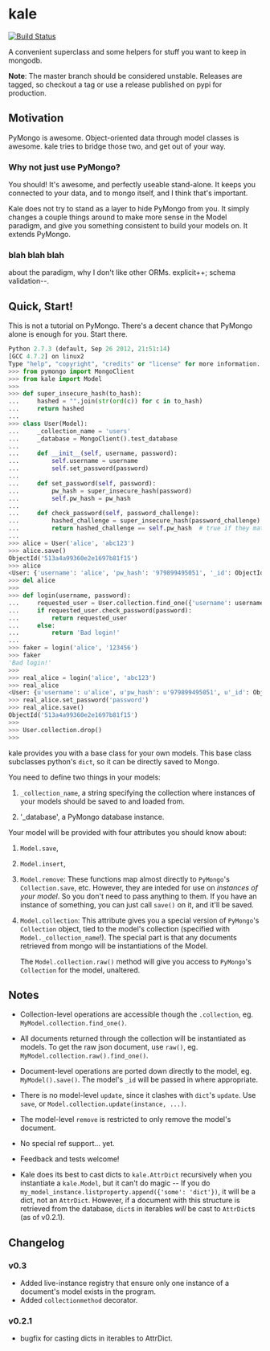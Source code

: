 kale
====
[![Build Status](https://travis-ci.org/Calama/kale.png?branch=master)](https://travis-ci.org/Calama/kale)

A convenient superclass and some helpers for stuff you want to keep in mongodb.


**Note**: The master branch should be considered unstable. Releases are tagged,
so checkout a tag or use a release published on pypi for production.


Motivation
----------

PyMongo is awesome. Object-oriented data through model classes is awesome. kale
tries to bridge those two, and get out of your way.


### Why not just use PyMongo?

You should! It's awesome, and perfectly useable stand-alone. It keeps you
connected to your data, and to mongo itself, and I think that's important.

Kale does not try to stand as a layer to hide PyMongo from you. It simply
changes a couple things around to make more sense in the Model paradigm, and
give you something consistent to build your models on. It extends PyMongo.


### blah blah blah

about the paradigm, why I don't like other ORMs. explicit++; schema
validation--.


Quick, Start!
-------------

This is not a tutorial on PyMongo. There's a decent chance that PyMongo alone
is enough for you. Start there.


```python
Python 2.7.3 (default, Sep 26 2012, 21:51:14) 
[GCC 4.7.2] on linux2
Type "help", "copyright", "credits" or "license" for more information.
>>> from pymongo import MongoClient
>>> from kale import Model
>>> 
>>> def super_insecure_hash(to_hash):
...     hashed = "".join(str(ord(c)) for c in to_hash)
...     return hashed
... 
>>> class User(Model):
...     _collection_name = 'users'
...     _database = MongoClient().test_database
...     
...     def __init__(self, username, password):
...         self.username = username
...         self.set_password(password)
...     
...     def set_password(self, password):
...         pw_hash = super_insecure_hash(password)
...         self.pw_hash = pw_hash
...     
...     def check_password(self, password_challenge):
...         hashed_challenge = super_insecure_hash(password_challenge)
...         return hashed_challenge == self.pw_hash  # true if they match
... 
>>> alice = User('alice', 'abc123')
>>> alice.save()
ObjectId('513a4a99360e2e1697b81f15')
>>> alice
<User: {'username': 'alice', 'pw_hash': '979899495051', '_id': ObjectId('513a4a99360e2e1697b81f15')}>
>>> del alice
>>> 
>>> def login(username, password):
...     requested_user = User.collection.find_one({'username': username})
...     if requested_user.check_password(password):
...         return requested_user
...     else:
...         return 'Bad login!'
... 
>>> faker = login('alice', '123456')
>>> faker
'Bad login!'
>>> 
>>> real_alice = login('alice', 'abc123')
>>> real_alice
<User: {u'username': u'alice', u'pw_hash': u'979899495051', u'_id': ObjectId('513a4a99360e2e1697b81f15')}>
>>> real_alice.set_password('password')
>>> real_alice.save()
ObjectId('513a4a99360e2e1697b81f15')
>>> 
>>> User.collection.drop()
>>> 
```


kale provides you with a base class for your own models. This base class
subclasses python's `dict`, so it can be directly saved to Mongo.

You need to define two things in your models:

 1. `_collection_name`, a string specifying the collection where instances of
    your models should be saved to and loaded from.

 2. '_database', a PyMongo database instance.

Your model will be provided with four attributes you should know about:

 1. `Model.save`,
 2. `Model.insert`,
 3. `Model.remove`: These functions map
    almost directly to `PyMongo`'s `Collection.save`, etc. However, they are
    inteded for use on _instances of your model_. So you don't need to pass
    anything to them. If you have an instance of something, you can just call
    `save()` on it, and it'll be saved.

 4. `Model.collection`: This attribute gives you a special version of
    `PyMongo`'s `Collection` object, tied to the model's collection (specified
    with `Model._collection_name`!). The special part is that any documents
    retrieved from mongo will be instantiations of the Model.

    The `Model.collection.raw()` method will give you access to `PyMongo`'s
    `Collection` for the model, unaltered.


Notes
-----

 * Collection-level operations are accessible though the `.collection`,
   eg. `MyModel.collection.find_one()`.

 * All documents returned through the collection will be instantiated as
   models. To get the raw json document, use `raw()`, eg.
   `MyModel.collection.raw().find_one()`.

 * Document-level operations are ported down directly to the model, eg.
   `MyModel().save()`. The model's `_id` will be passed in where appropriate.

 * There is no model-level `update`, since it clashes with `dict`'s `update`.
   Use `save`, or `Model.collection.update(instance, ...)`.

 * The model-level `remove` is restricted to only remove the model's document.

 * No special ref support... yet.

 * Feedback and tests welcome!

 * Kale does its best to cast dicts to `kale.AttrDict` recursively when you
   instantiate a `kale.Model`, but it can't do magic -- If you do
   `my_model_instance.listproperty.append({'some': 'dict'})`, it will be a
   dict, not an `AttrDict`. However, if a document with this structure is
   retrieved from the database, `dict`s in iterables _will_ be cast to
   `AttrDict`s (as of v0.2.1).


Changelog
---------

### v0.3

 * Added live-instance registry that ensure only one instance of a document's
   model exists in the program.
 * Added `collectionmethod` decorator.

### v0.2.1

 * bugfix for casting dicts in iterables to AttrDict.
